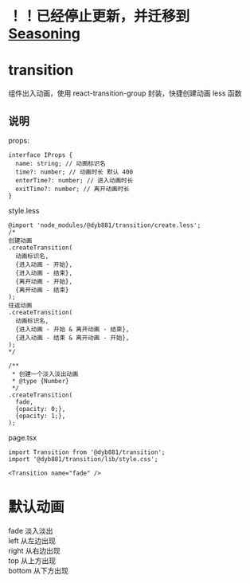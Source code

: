# ！！已经停止更新，并迁移到 [Seasoning](https://dyb881.github.io/seasoning/common/components/transition)

# transition

组件出入动画，使用 react-transition-group 封装，快捷创建动画 less 函数

## 说明

props:

```
interface IProps {
  name: string; // 动画标识名
  time?: number; // 动画时长 默认 400
  enterTime?: number; // 进入动画时长
  exitTime?: number; // 离开动画时长
}
```

style.less

```
@import 'node_modules/@dyb881/transition/create.less';
/*
创建动画
.createTransition(
  动画标识名,
  {进入动画 - 开始},
  {进入动画 - 结束},
  {离开动画 - 开始},
  {离开动画 - 结束}
);
往返动画
.createTransition(
  动画标识名,
  {进入动画 - 开始 & 离开动画 - 结束},
  {进入动画 - 结束 & 离开动画 - 开始},
);
*/

/**
 * 创建一个淡入淡出动画
 * @type {Number}
 */
.createTransition(
  fade,
  {opacity: 0;},
  {opacity: 1;},
);
```

page.tsx

```
import Transition from '@dyb881/transition';
import '@dyb881/transition/lib/style.css';

<Transition name="fade" />
```

# 默认动画

fade 淡入淡出<br>
left 从左边出现<br>
right 从右边出现<br>
top 从上方出现<br>
bottom 从下方出现<br>
